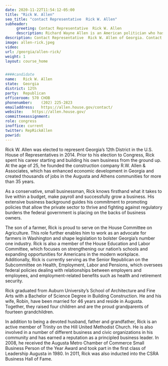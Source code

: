 ```yaml
---
date: 2020-11-22T11:54:12-05:00
title: "Rick W. Allen"
seo_title: "contact Representative  Rick W. Allen"
subheader:
     greeting: Contact Representative  Rick W. Allen 
     description: Richard Wayne Allen is an American politician who has served as the U.S. Representative for Georgia's 12th congressional district since 2015. He is a member of the Republican Party.
description: Contact Representative  Rick W. Allen of Georgia. Contact information for Rick W. Allen includes email address, phone number, and mailing address.
image: allen-rick.jpeg
video: 
url: /georgia/allen-rick/
weight: 1
layout: course_home


####candidate
name:	Rick W. Allen
state:	Georgia
district: 12th
party:	Republican
officeroom:	570 CHOB
phonenumber:	(202) 225-2823
emailaddress:	https://allen.house.gov/contact/
website:	https://allen.house.gov/
committeeassignment: 
role: congress
inoffice: current
twitter: RepRickAllen
powrid: 
---
```


Rick W. Allen was elected to represent Georgia’s 12th District in the U.S. House of Representatives in 2014. Prior to his election to Congress, Rick spent his career starting and building his own business from the ground up. At the age of 25, he founded the construction company R.W. Allen & Associates, which has enhanced economic development in Georgia and created thousands of jobs in the Augusta and Athens communities for more than 35 years.

As a conservative, small businessman, Rick knows firsthand what it takes to live within a budget, make payroll and successfully grow a business. His extensive business background guides his commitment to promoting policies that allow the private sector to thrive and fighting against regulatory burdens the federal government is placing on the backs of business owners.

The son of a farmer, Rick is proud to serve on the House Committee on Agriculture. This role further enables him to work as an advocate for farmers in Washington and shape legislation to bolster Georgia’s number one industry. Rick is also a member of the House Education and Labor Committee, which focuses on strengthening our nation’s schools and expanding opportunities for Americans in the modern workplace. Additionally, Rick is currently serving as the Senior Republican on the Subcommittee on Health, Employment, Labor and Pensions, which oversees federal policies dealing with relationships between employers and employees, and employment-related benefits such as health and retirement security.

Rick graduated from Auburn University’s School of Architecture and Fine Arts with a Bachelor of Science Degree in Building Construction. He and his wife, Robin, have been married for 46 years and reside in Augusta. Together, they raised four children and are the proud grandparents of fourteen grandchildren. 

In addition to being a devoted husband, father and grandfather, Rick is an active member of Trinity on the Hill United Methodist Church. He is also involved in a number of different business and civic organizations in his community and has earned a reputation as a principled business leader. In 2008, he received the Augusta Metro Chamber of Commerce Small Business Person of the Year Award and took part in the first class of Leadership Augusta in 1980. In 2011, Rick was also inducted into the CSRA Business Hall of Fame.